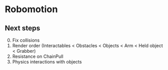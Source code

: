 # Robomotion

## Next steps

0. Fix collisions
1. Render order (Interactables < Obstacles < Objects < Arm < Held object < Grabber)
2. Resistance on ChainPull
3. Physics interactions with objects